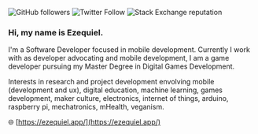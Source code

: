 ![GitHub followers](https://img.shields.io/github/followers/ezefranca?style=flat-square)
![Twitter Follow](https://img.shields.io/twitter/follow/ezefranca?style=flat-square)
![Stack Exchange reputation](https://img.shields.io/stackexchange/stackoverflow/r/2773779?style=flat-square)

### Hi, my name is Ezequiel. 

I'm a Software Developer focused in mobile development. Currently I work with as developer advocating and mobile development, I am a game developer pursuing my Master Degree in Digital Games Development.

Interests in research and project development envolving mobile (development and ux), digital education, machine learning, games development, maker culture, electronics, internet of things, arduino, raspberry pi, mechatronics, mHealth, veganism.

🌐 [https://ezequiel.app/](https://ezequiel.app/)
